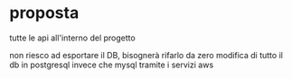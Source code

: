 # proposta
tutte le api all'interno del progetto 

non riesco ad esportare il DB, bisognerà rifarlo da zero 
modifica di tutto il db in postgresql invece che mysql tramite i servizi aws
